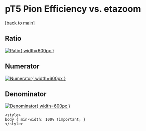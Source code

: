 # pT5 Pion Efficiency vs. etazoom

[[back to main](./)]



## Ratio

[![Ratio](../mtv/var/pT5_211_eff_etazoom.png){ width=600px }](../mtv/var/pT5_211_eff_etazoom.pdf)

## Numerator

[![Numerator](../mtv/num/pT5_211_eff_etazoom_num0.png){ width=600px }](../mtv/num/pT5_211_eff_etazoom_num0.pdf)

## Denominator

[![Denominator](../mtv/den/pT5_211_eff_etazoom_den.png){ width=600px }](../mtv/den/pT5_211_eff_etazoom_den.pdf)


``` {=html}
<style>
body { min-width: 100% !important; }
</style>
```
